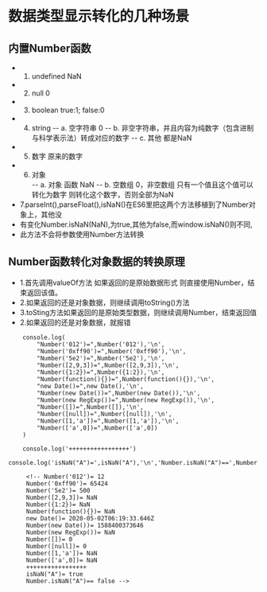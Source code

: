# 数据类型显示转化的几种场景
## 内置Number函数
- 1. undefined        NaN
- 2. null             0
- 3. boolean          true:1; false:0
- 4. string
--    a.  空字符串  0
--   b.  非空字符串，并且内容为纯数字（包含进制与科学表示法）转成对应的数字
--    c.  其他 都是NaN
- 5. 数字  原来的数字
- 6. 对象   
--    a.  对象 函数 NaN
--    b.  空数组   0，非空数组 只有一个值且这个值可以转化为数字 则转化这个数字，否则全部为NaN
- 7.parseInt(),parseFloat(),isNaN()在ES6里把这两个方法移植到了Number对象上，其他没
- 有变化Number.isNaN(NaN),为true,其他为false,而window.isNaN()则不同,
- 此方法不会将参数使用Number方法转换

## Number函数转化对象数据的转换原理
- 1.首先调用valueOf方法  如果返回的是原始数据形式 则直接使用Number，结束返回该值。
- 2.如果返回的还是对象数据，则继续调用toString()方法
- 3.toSting方法如果返回的是原始类型数据，则继续调用Number，结束返回值
- 2.如果返回的还是对象数据，就报错
```
    console.log(
        "Number('012')=",Number('012'),'\n',
        "Number('0xff90')=",Number('0xff90'),'\n',
        "Number('5e2')=",Number('5e2'),'\n',
        "Number([2,9,3])=",Number([2,9,3]),'\n',
        "Number({1:2})=",Number({1:2}),'\n',
        "Number(function(){})=",Number(function(){}),'\n',
        "new Date()=",new Date(),'\n',
        "Number(new Date())=",Number(new Date()),'\n',
        "Number(new RegExp())=",Number(new RegExp()),'\n',
        "Number([])=",Number([]),'\n',
        "Number([null])=",Number([null]),'\n',
        "Number([1,'a'])=",Number([1,'a']),'\n',
        "Number(['a',0])=",Number(['a',0])
    )

    console.log('+++++++++++++++++')
    console.log('isNaN("A")=',isNaN("A"),'\n','Number.isNaN("A")==',Number.isNaN("A"))
    
     <!-- Number('012')= 12
     Number('0xff90')= 65424
     Number('5e2')= 500
     Number([2,9,3])= NaN
     Number({1:2})= NaN
     Number(function(){})= NaN
     new Date()= 2020-05-02T06:19:33.646Z
     Number(new Date())= 1588400373646
     Number(new RegExp())= NaN
     Number([])= 0
     Number([null])= 0
     Number([1,'a'])= NaN
     Number(['a',0])= NaN
     +++++++++++++++++
     isNaN("A")= true
     Number.isNaN("A")== false -->

```   